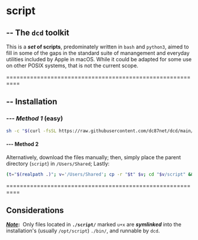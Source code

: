 # script

## -- The `dcd` toolkit
This is a ***set* of scripts**, predominately written in `bash` and `python3`, aimed to
fill in some of the gaps in the standard suite of manangement and everyday utilities included
by Apple in macOS.  While it could be adapted for some use on other POSIX systems, that is not
the current scope.

==========================================================
## -- Installation
### --- ***Method 1*** (easy)
```zsh
sh -c "$(curl -fsSL https://raw.githubusercontent.com/dc87net/dcd/main/webinstall.sh)"
```
#### --- Method 2
Alternatively, download the files manually; then, simply place the parent directory (`script`) in `/Users/Shared`; Lastly:
```zsh
(t="$(realpath .)"; v='/Users/Shared'; cp -r "$t" $v; cd "$v/script" && sudo bash install.sh)
```
==========================================================
## Considerations
<i><u><b>Note</i></u>:</b>&nbsp; Only files located in <b>`./script/`</b> marked 
`u+x` are **_symlinked_** into the installation's (usually `/opt/script`) `./bin/`, and runnable by `dcd`.